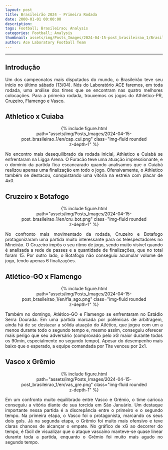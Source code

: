 ```yaml
---
layout: post
title: Brasileirão 2024 - Primeira Rodada
date: 2000-01-01 00:00:00
description:
tags: Football; Brasileirao; Analysis
categories: Football; Analysis
thumbnail: assets/img/Posts_Images/2024-04-15-post_brasileirao_1/Brasileirao_Assai_2022.png
author: Ace Laboratory Football Team
---
```


---

<h2>Introdução</h2>

<div style="text-align: justify">
<p align="justify">
Um dos campeonatos mais disputados do mundo, o Brasileirão teve seu início no último sábado (13/04). Nós do Laboratório ACE faremos, em toda rodada, uma análise dos times que se encontram nas quatro melhores colocações. Para a primeira rodada, trouxemos os jogos do Athletico-PR, Cruzeiro, Flamengo e Vasco.
</p>
</div>

<h2>Athletico x Cuiaba</h2>

<div style="text-align: justify">

<div style="width: 80%; margin: 0 auto; text-align: center;">
{% include figure.html path="assets/img/Posts_Images/2024-04-15-post_brasileirao_1/en/cap_cui.png" class="img-fluid rounded z-depth-1" %}
</div>

<p align="justify">
No encontro mais desequilibrado da rodada inicial, Athletico e Cuiabá se enfrentaram na Ligga Arena. O Furacão teve uma atuação impressionante, e o domínio da partida fica escancarado quando analisamos que o Cuiabá realizou apenas uma finalização em todo o jogo. Ofensivamente, o Athletico também se destacou, conquistando uma vitória na estreia com placar de 4x0.
</p>

</div>


<h2>Cruzeiro x Botafogo</h2>

<div style="text-align: justify">

<div style="width: 80%; margin: 0 auto; text-align: center;">
{% include figure.html path="assets/img/Posts_Images/2024-04-15-post_brasileirao_1/en/cru_bot.png" class="img-fluid rounded z-depth-1" %}
</div>

<p align="justify">
No confronto mais movimentado da rodada, Cruzeiro e Botafogo protagonizaram uma partida muito interessante para os telespectadores no Mineirão. O Cruzeiro impôs o seu ritmo de jogo, sendo muito visível quando é analisada a rede de passes e a quantidade de finalizações, que no total foram 15. Por outro lado, o Botafogo não conseguiu acumular volume de jogo, tendo apenas 6 finalizações.


</p>

</div>

<h2>Atlético-GO x Flamengo
</h2>

<div style="text-align: justify">

<div style="width: 80%; margin: 0 auto; text-align: center;">
{% include figure.html path="assets/img/Posts_Images/2024-04-15-post_brasileirao_1/en/fla_ago.png" class="img-fluid rounded z-depth-1" %}
</div>

<p align="justify">
Também no domingo, Atlético-GO e Flamengo se enfrentaram no Estádio Serra Dourada. Em uma partida marcada por polêmicas de arbitragem, ainda há de se destacar a sólida atuação do Atlético, que jogou com um a menos durante	 todo o segundo tempo e, mesmo assim, conseguiu oferecer mais perigo que seu adversário (comprovado pelo xG maior durante todos os 90min, especialmente no segundo tempo). Apesar do desempenho mais baixo que o esperado, a equipe comandada por Tite venceu por 2x1.


</p>

</div>

<h2>Vasco x Grêmio</h2>

<div style="text-align: justify">

<div style="width: 80%; margin: 0 auto; text-align: center;">
{% include figure.html path="assets/img/Posts_Images/2024-04-15-post_brasileirao_1/en/vas_gre.png" class="img-fluid rounded z-depth-1" %}
</div>

<p align="justify">

Em um confronto muito equilibrado entre Vasco e Grêmio, o time carioca conseguiu a vitória diante de sua torcida em São Januário. Um destaque importante nessa partida é a discrepância entre o primeiro e o segundo tempo. Na primeira etapa, o Vasco foi o protagonista, marcando os seus dois gols. Já na segunda etapa, o Grêmio foi muito mais ofensivo e teve claras chances de alcançar o empate. No gráfico de xG ao decorrer do tempo, é fácil de visualizar que o ataque vascaíno manteve-se quase linear durante toda a partida, enquanto o Grêmio foi muito mais agudo no segundo tempo.



</p>

</div>
